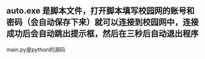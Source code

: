 <h2>auto.exe 是脚本文件，打开脚本填写校园网的账号和密码（会自动保存下来）就可以连接到校园网中，连接成功后会自动跳出提示框，然后在三秒后自动退出程序</h2>

main.py是python的源码